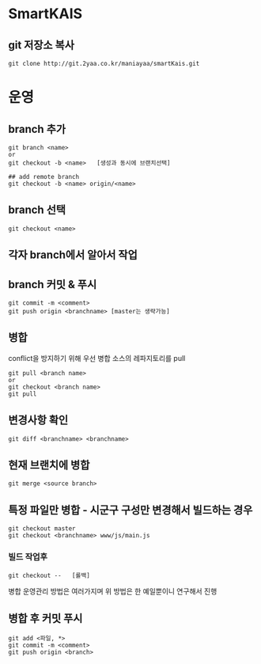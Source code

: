 # SmartKAIS
## git 저장소 복사
```
git clone http://git.2yaa.co.kr/maniayaa/smartKais.git
```

# 운영
## branch 추가
```
git branch <name>
or
git checkout -b <name>   [생성과 동시에 브랜치선택]

## add remote branch
git checkout -b <name> origin/<name>
```

## branch 선택
```git checkout <name>```


## 각자 branch에서 알아서 작업 

## branch 커밋 & 푸시
```
git commit -m <comment>
git push origin <branchname> [master는 생략가능]
```

## 병합
conflict을 방지하기 위해 우선 병합 소스의 레파지토리를 pull
```
git pull <branch name> 
or
git checkout <branch name>
git pull
```

## 변경사항 확인
```git diff <branchname> <branchname>```


## 현재 브랜치에 병합
```git merge <source branch>```

## 특정 파일만 병합 - 시군구 구성만 변경해서 빌드하는 경우
```
git checkout master
git checkout <branchname> www/js/main.js
```

### 빌드 작업후
```
git checkout --   [롤백]
```
병합 운영관리 방법은 여러가지며 위 방법은 한 예일뿐이니  연구해서 진행


## 병합 후 커밋 푸시
```
git add <파일, *>
git commit -m <comment>
git push origin <branch>
```

